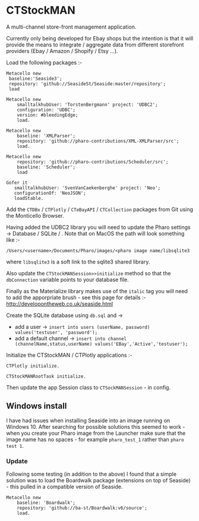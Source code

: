 # CTStockMAN

A multi-channel store-front management application.

Currently only being developed for Ebay shops but the intention is that it will provide the means to integrate / aggregate data from different storefront providers (Ebay / Amazon / Shopify / Etsy ...). 

Load the following packages :-

```
Metacello new
 baseline:'Seaside3';
 repository: 'github://SeasideSt/Seaside:master/repository';
 load
```
```
Metacello new 
    smalltalkhubUser: 'TorstenBergmann' project: 'UDBC2';
    configuration: 'UDBC';
    version: #bleedingEdge;
    load.
```
```
Metacello new
	baseline: 'XMLParser';
	repository: 'github://pharo-contributions/XML-XMLParser/src';
	load.
```
```
Metacello new 
    repository: 'github://pharo-contributions/Scheduler/src';
    baseline: 'Scheduler';
    load
```
```
Gofer it
   smalltalkhubUser: 'SvenVanCaekenberghe' project: 'Neo';
   configurationOf: 'NeoJSON';
   loadStable.
```
Add the `CTDBx` / `CTPlotly` / `CTeBayAPI` / `CTCollection` packages from Git using the Monticello Browser.

Having added the UDBC2 library you will need to update the Pharo settings -> Database / SQLite / <path to the sqlite shared lib>. Note that on MacOS the path will look something like :-
```
/Users/<username>/Documents/Pharo/images/<pharo image name/libsqlite3
```
where `libsqlite3` is a soft link to the sqlite3 shared library.

Also update the `CTStockMANSession>>initialize` method so that the `dbConnection` variable points to your database file.

Finally as the Materialize library makes use of the `italic` tag you will need to add the apporpriate brush - see this page for details :- http://developontheweb.co.uk/seaside.html
						
Create the SQLite database using `db.sql` and -> 
- add a user -> `insert into users (userName, password) values('testuser', 'password');`
- add a default channel -> `insert into channel (channelName,status,userName) values('EBay','Active','testuser');`

Initialize the CTStockMAN / CTPlotly applications :-
```
CTPlotly initialize.
```
```
CTStockMANRootTask initialize.
```
Then update the app Session class to `CTSockMANSession` - in config.

## Windows install

I have had issues when installing Seaside into an image running on Windows 10. After searching for possible solutions this seemed to work - when you create your Pharo image from the Launcher make sure that the image name has no spaces - for example `pharo_test_1` rather than `pharo test 1`. 

### Update

Following some testing (in addition to the above) I found that a simple solution was to load the Boardwalk package (extensions on top of Seaside) - this pulled in a compatible version of Seaside.
```
Metacello new
	baseline: 'Boardwalk';
	repository: 'github://ba-st/Boardwalk:v6/source';
	load.
```

